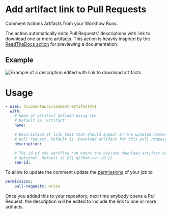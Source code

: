# Add artifact link to Pull Requests

Comment Actions Artifacts from your Workflow Runs.

The action automatically edits Pull Requests' descriptions with link to download
one or more artifacts. This action is heavily inspired by the [ReadTheDocs
action](https://github.com/readthedocs/actions/tree/main/preview) for previewing a
documentation.

## Example

![Example of a description edited with link to download
artifacts](pull-request-example.png)

# Usage


```yaml
- uses: PicoCentauri/comment-artifact@v1
  with:
    # Name of artifact defined using the
    # Default is 'artifact'
    name:

    # Description of link text that should appear in the updated comment of your
    # pull request. Default is 'Download artifact for this pull request'.
    description:

    # The id of the workflow run where the desired download artifact was uploaded from.
    # Optional. Default is ${{ github.run_id }}
    run-id:

```

To allow to update the comment update the
[permissions](https://docs.github.com/en/actions/using-jobs/assigning-permissions-to-jobs)
of your job to

```yaml
permissions:
    pull-requests: write
```

Once you added this to your repository, next time anybody opens a Pull
Request, the description will be edited to include the link to one or more artifacts.
